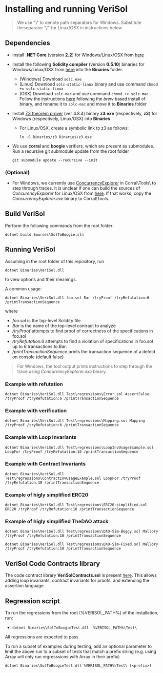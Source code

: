 # Installing and running VeriSol

 > We use "\\" to denote path separators for Windows. Substitute theseparator "/" for Linux/OSX in instructions below. 


## Dependencies

- Install **.NET Core** (version **2.2**) for Windows/Linux/OSX from [here](https://dotnet.microsoft.com/download/dotnet-core/2.2#sdk-2.2.106) 
- Install the following **Solidity compiler** (version **0.5.10**) binaries for Windows/Linux/OSX from [here](https://github.com/ethereum/solidity/releases/tag/v0.5.10) into the **Binaries** folder.
   - (Windows) Download `solc.exe`
   - (Linux) Download `solc-static-linux` binary and use command `chmod +x solc-static-linux` 
   - (OSX) Download `solc-mac` and use command `chmod +x solc-mac`. Follow the instructions [here](https://solidity.readthedocs.io/en/v0.4.21/installing-solidity.html) following the *brew* based install of binary, and rename it to `solc-mac` and move it to **Binaries** folder 
   
- Install [Z3 theorem prover](https://github.com/Z3Prover/z3/releases) (ver 4.8.4) binary **z3.exe** (respectively, **z3**) for Windows (respectively, Linux/OSX) into **Binaries** 
   - For Linux/OSX, create a symbolic link to z3 as follows:
   
      `ln -S Binaries/z3 Binaries/z3.exe`

- We use **corral** and **boogie** verifiers, which are present as submodules. Run a recursive git submodule update from the root folder 

      git submodule update --recursive --init


### (Optional) 
   - For Windows, we currently use  [ConcurrencyExplorer](https://github.com/LeeSanderson/Chess) in Corral\Tools\ to step through traces. It is unclear if one can build the sources of *ConcurencyExplorer* for Linux/OSX from [here](https://github.com/LeeSanderson/Chess). If that works, copy the *ConcurrencyExplorer.exe* binary to Corral\Tools\.

## Build VeriSol

Perform the following commands from the root folder:

    dotnet build Sources\SolToBoogie.sln

## Running VeriSol

Assuming in the root folder of this repository, run 

`dotnet Binaries\VeriSol.dll`

to view options and their meanings. 

A common usage:

`dotnet Binaries\VeriSol.dll foo.sol Bar /tryProof /tryRefutation:6 /printTransactionSequence`

where 
   - *foo.sol* is the top-level Solidity file
   - *Bar* is the name of the top-level contract to analyze
   - */tryProof* attempts to find proof of correctness of the specifications in foo.sol
   - */tryRefutation:6* attempts to find a violation of specifications in foo.sol up to *6* transactions to *Bar*.
   - */printTransactionSequence* prints the transaction sequence of a defect on console (default false)

  > For Windows, the tool output prints instructions to step through the trace using *ConcurrencyExplorer.exe* binary. 

### Example with refutation ###
`dotnet Binaries\VeriSol.dll Test\regressions\Error.sol AssertFalse /tryProof /tryRefutation:6 /printTransactionSequence`

### Example with verification ###
`dotnet Binaries\VeriSol.dll Test\regressions\Mapping.sol Mapping /tryProof /tryRefutation:6 /printTransactionSequence`

### Example with Loop Invariants ###
`dotnet Binaries\VeriSol.dll Test\regressions\LoopInvUsageExample.sol LoopFor /tryProof /tryRefutation:10 /printTransactionSequence`

### Example with Contract Invariants ###
`dotnet Binaries\VeriSol.dll Test\regressions\ContractInvUsageExample.sol LoopFor /tryProof /tryRefutation:10 /printTransactionSequence`

### Example of higly simplified ERC20 ###
`dotnet Binaries\VeriSol.dll Test\regressions\ERC20-simplified.sol ERC20 /tryProof /tryRefutation:10 /printTransactionSequence`

### Example of higly simplified TheDAO attack ###
`dotnet Binaries\VeriSol.dll Test\regressions\DAO-Sim-Buggy.sol Mallory /tryProof /tryRefutation:10 /printTransactionSequence`

`dotnet Binaries\VeriSol.dll Test\regressions\DAO-Sim-Fixed.sol Mallory /tryProof /tryRefutation:10 /printTransactionSequence`

## VeriSol Code Contracts library
The code contract library **VeriSolContracts.sol** is present [here](https://github.com/microsoft/verisol/blob/master/Test/regressions/Libraries/VeriSolContracts.sol). This allows adding loop invariants, contract invariants for proofs, and extending the assertion language.  

## Regression script

To run the regressions from the root (%VERISOL_PATH%) of the installation, run:
-  `dotnet Binaries\SolToBoogieTest.dll  %VERISOL_PATH%\Test\`

All regressions are expected to pass. 

To run a subset of examples during testing, add an optional parameter to limit the above run to a subset of tests that match a prefix string *<prefix>* (e.g. using Array will only run regresssions with Array in their prefix)

`dotnet Binaries\SolToBoogieTest.dll %VERISOL_PATH%\Test\ [<prefix>]`



